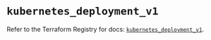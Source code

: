 # `kubernetes_deployment_v1`

Refer to the Terraform Registry for docs: [`kubernetes_deployment_v1`](https://registry.terraform.io/providers/hashicorp/kubernetes/2.27.0/docs/resources/deployment_v1).
